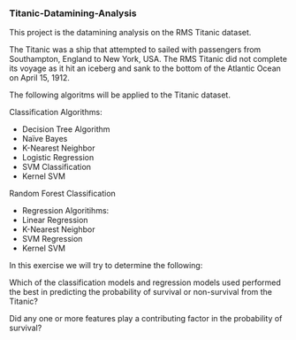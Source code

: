 ### Titanic-Datamining-Analysis

This project is the datamining analysis on the RMS Titanic dataset.

The Titanic was a ship that attempted to sailed with passengers from Southampton, England to New York, USA. The RMS Titanic did not complete its voyage as it hit an iceberg and sank to the bottom of the Atlantic Ocean on April 15, 1912. 

The following algoritms will be applied to the Titanic dataset. 

Classification Algorithms:
- Decision Tree Algorithm
- Naïve Bayes
- K-Nearest Neighbor
- Logistic Regression
- SVM Classification
- Kernel SVM

Random Forest Classification
- Regression Algoritihms:
- Linear Regression
- K-Nearest Neighbor
- SVM Regression
- Kernel SVM

In this exercise we will try to determine the following:

Which of the classification models and regression models used performed the best in predicting the probability of survival or non-survival from the Titanic?

Did any one or more features play a contributing factor in the probability of survival?
